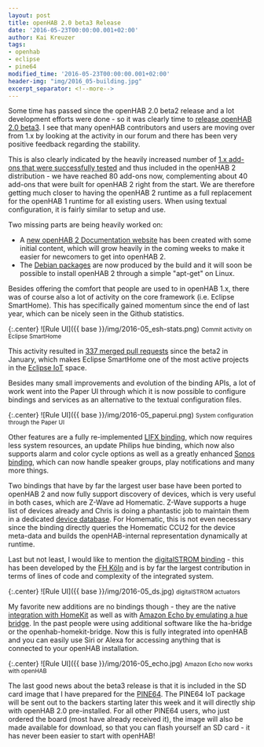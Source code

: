 ```yaml
---
layout: post
title: openHAB 2.0 beta3 Release
date: '2016-05-23T00:00:00.001+02:00'
author: Kai Kreuzer
tags:
- openhab
- eclipse
- pine64
modified_time: '2016-05-23T00:00:00.001+02:00'
header-img: "img/2016_05-building.jpg"
excerpt_separator: <!--more-->
---
```


Some time has passed since the openHAB 2.0 beta2 release and a lot development efforts were done - so it was clearly time to [release openHAB 2.0 beta3](https://github.com/openhab/openhab-distro/releases/tag/2.0.0.b3). I see that many openHAB contributors and users are moving over from 1.x by looking at the activity in our forum and there has been very positive feedback regarding the stability.

<!--more-->

This is also clearly indicated by the heavily increased number of [1.x add-ons that were successfully tested](http://docs.openhab.org/features/bindings.html#compatible-1x-add-ons) and thus included in the openHAB 2 distribution - we have reached 80 add-ons now, complementing about 40 add-ons that were built for openHAB 2 right from the start. We are therefore getting much closer to having the openHAB 2 runtime as a full replacement for the openHAB 1 runtime for all existing users. When using textual configuration, it is fairly similar to setup and use.

Two missing parts are being heavily worked on:

- A [new openHAB 2 Documentation website](http://docs.openhab.org/) has been created with some initial content, which will grow heavily in the coming weeks to make it easier for newcomers to get into openHAB 2.
- The [Debian packages](https://github.com/openhab/openhab-distro/issues/66) are now produced by the build and it will soon be possible to install openHAB 2 through a simple "apt-get" on Linux.

Besides offering the comfort that people are used to in openHAB 1.x, there was of course also a lot of activity on the core framework (i.e. Eclipse SmartHome). This has specifically gained momentum since the end of last year, which can be nicely seen in the Github statistics.

{:.center}
![Rule UI]({{ base }}/img/2016-05_esh-stats.png)
<small>Commit activity on Eclipse SmartHome</small>

This activity resulted in [337 merged pull requests](https://github.com/eclipse/smarthome/issues?q=milestone%3A0.8.0.b5) since the beta2 in January, which makes Eclipse SmartHome one of the most active projects in the [Eclipse IoT](http://iot.eclipse.org/) space.

Besides many small improvements and evolution of the binding APIs, a lot of work went into the Paper UI through which it is now possible to configure bindings and services as an alternative to the textual configuration files.

{:.center}
![Rule UI]({{ base }}/img/2016-05_paperui.png)
<small>System configuration through the Paper UI</small>

Other features are a fully re-implemented [LIFX binding](http://docs.openhab.org/features/bindings/lifx/readme.html), which now requires less system resources, an update Philips hue binding, which now also supports alarm and color cycle options as well as a greatly enhanced [Sonos binding](http://docs.openhab.org/features/bindings/sonos/readme.html), which can now handle speaker groups, play notifications and many more things.

Two bindings that have by far the largest user base have been ported to openHAB 2 and now fully support discovery of devices, which is very useful in both cases, which are Z-Wave ad Homematic. Z-Wave supports a huge list of devices already and Chris is doing a phantastic job to maintain them in a dedicated [device database](http://www.cd-jackson.com/index.php/zwave/zwave-device-database/zwave-device-list). For Homematic, this is not even necessary since the binding directly queries the Homematic CCU2 for the device meta-data and builds the openHAB-internal representation dynamically at runtime. 

Last but not least, I would like to mention the [digitalSTROM binding](http://docs.openhab.org/features/bindings/digitalstrom/readme.html) - this has been developed by the [FH Köln](http://www.software-quality.fh-koeln.de/iemwiki/index.php/Hauptseite) and is by far the largest contribution in terms of lines of code and complexity of the integrated system.

{:.center}
![Rule UI]({{ base }}/img/2016-05_ds.jpg)
<small>digitalSTROM actuators</small>

My favorite new additions are no bindings though - they are the native [integration with HomeKit](http://docs.openhab.org/features/io/homekit/readme.html) as well as with [Amazon Echo by emulating a hue bridge](http://docs.openhab.org/features/io/hueemulation/readme.html). In the past people were using additional software like the ha-bridge or the openhab-homekit-bridge. Now this is fully integrated into openHAB and you can easily use Siri or Alexa for accessing anything that is connected to your openHAB installation.

{:.center}
![Rule UI]({{ base }}/img/2016-05_echo.jpg)
<small>Amazon Echo now works with openHAB</small>

The last good news about the beta3 release is that it is included in the SD card image that I have prepared for the [PINE64](http://www.pine64.com/). The PINE64 IoT package will be sent out to the backers starting later this week and it will directly ship with openHAB 2.0 pre-installed. For all other PINE64 users, who just ordered the board (most have already received it), the image will also be made available for download, so that you can flash yourself an SD card - it has never been easier to start with openHAB!

